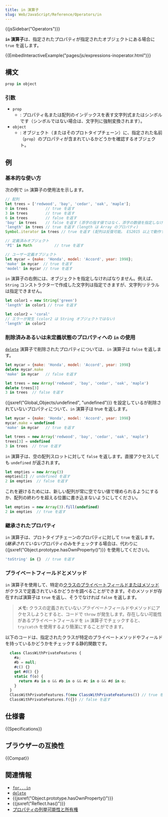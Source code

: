 ```yaml
---
title: in 演算子
slug: Web/JavaScript/Reference/Operators/in
---
```


{{jsSidebar("Operators")}}

**`in` 演算子**は、指定されたプロパティが指定されたオブジェクトにある場合に `true` を返します。

{{EmbedInteractiveExample("pages/js/expressions-inoperator.html")}}

## 構文

```js
prop in object
```

### 引数

- `prop`
  - : プロパティ名または配列のインデックスを表す文字列式またはシンボルです（シンボルではない場合は、文字列に強制変換されます）。
- `object`
  - : オブジェクト（またはそのプロトタイプチェーン）に、指定された名前（`prop`）のプロパティが含まれているかどうかを確認するオブジェクト。

## 例

### 基本的な使い方

次の例で `in` 演算子の使用法を示します。

```js
// 配列
let trees = ['redwood', 'bay', 'cedar', 'oak', 'maple'];
0 in trees        // true を返す
3 in trees        // true を返す
6 in trees        // false を返す
'bay' in trees    // false を返す (添字の指す値ではなく、添字の数値を指定しなければならない)
'length' in trees // true を返す (length は Array のプロパティ)
Symbol.iterator in trees // true を返す (配列は反復可能。 ES2015 以上で動作する)

// 定義済みオブジェクト
'PI' in Math          // true を返す

// ユーザー定義オブジェクト
let mycar = {make: 'Honda', model: 'Accord', year: 1998};
'make' in mycar  // true を返す
'model' in mycar // true を返す
```

`in` 演算子の右側には、オブジェクトを指定しなければなりません。例えば、`String` コンストラクターで作成した文字列は指定できますが、文字列リテラルは指定できません。

```js
let color1 = new String('green')
'length' in color1 // true を返す

let color2 = 'coral'
// エラーが発生 (color2 は String オブジェクトではない)
'length' in color2
```

### 削除済みあるいは未定義状態のプロパティへの `in` の使用

[`delete`](/ja/docs/Web/JavaScript/Reference/Operators/delete) 演算子で削除されたプロパティについては、`in` 演算子は `false` を返します。

```js
let mycar = {make: 'Honda', model: 'Accord', year: 1998}
delete mycar.make
'make' in mycar   // false を返す

let trees = new Array('redwood', 'bay', 'cedar', 'oak', 'maple')
delete trees[3]
3 in trees  // false を返す
```

{{jsxref("Global_Objects/undefined", "undefined")}} を設定しているが削除されていないプロパティについて、`in` 演算子は true を返します。

```js
let mycar = {make: 'Honda', model: 'Accord', year: 1998}
mycar.make = undefined
'make' in mycar   // true を返す
```

```js
let trees = new Array('redwood', 'bay', 'cedar', 'oak', 'maple')
trees[3] = undefined
3 in trees  // true を返す
```

`in` 演算子は、空の配列スロットに対して `false` を返します。直接アクセスしても `undefined` が返されます。

```js
let empties = new Array(3)
empties[2] // undefined を返す
2 in empties  // false を返す
```

これを避けるためには、新しい配列が常に空でない値で埋められるようにするか、配列の終わりを超える位置に書き込まないようにしてください。

```js
let empties = new Array(3).fill(undefined)
2 in empties  // true を返す
```

### 継承されたプロパティ

`in` 演算子は、プロトタイプチェーンのプロパティに対して `true` を返します。(*継承されていない*プロパティのみをチェックする場合は、代わりに {{jsxref("Object.prototype.hasOwnProperty()")}} を使用してください)。

```js
'toString' in {}  // true を返す
```

### プライベートフィールドとメソッド

`in` 演算子を使用して、特定の[クラスのプライベートフィールドまたはメソッド](/ja/docs/Web/JavaScript/Reference/Classes/Private_class_fields)がクラスで定義されているかどうかを調べることができます。そのメソッドが存在すれば演算子は `true` を返し、そうでなければ `false` を返します。

> **メモ:** クラスの定義されていない*プライベート*フィールドやメソッドにアクセスしようとすると、コードで `throw` が発生します。存在しない可能性があるプライベートフィールドを `in` 演算子でチェックすると、 `try/catch` を使用するより簡潔にすることができます。

以下のコードは、指定されたクラスが特定のプライベートメソッドやフィールドを持っているかどうかをチェックする静的関数です。

```js
  class ClassWithPrivateFeatures {
    #a;
    #b = null;
    #c() {}
    get #d() {}
    static f(o) {
      return #a in o && #b in o && #c in o && #d in o;
    }
  }
  ClassWithPrivateFeatures.f(new ClassWithPrivateFeatures()) // true を返す
  ClassWithPrivateFeatures.f({}) // false を返す
```

## 仕様書

{{Specifications}}

## ブラウザーの互換性

{{Compat}}

## 関連情報

- [`for...in`](/ja/docs/Web/JavaScript/Reference/Statements/for...in)
- [`delete`](/ja/docs/Web/JavaScript/Reference/Operators/delete)
- {{jsxref("Object.prototype.hasOwnProperty()")}}
- {{jsxref("Reflect.has()")}}
- [プロパティの列挙可能性と所有権](/ja/docs/Web/JavaScript/Enumerability_and_ownership_of_properties)
